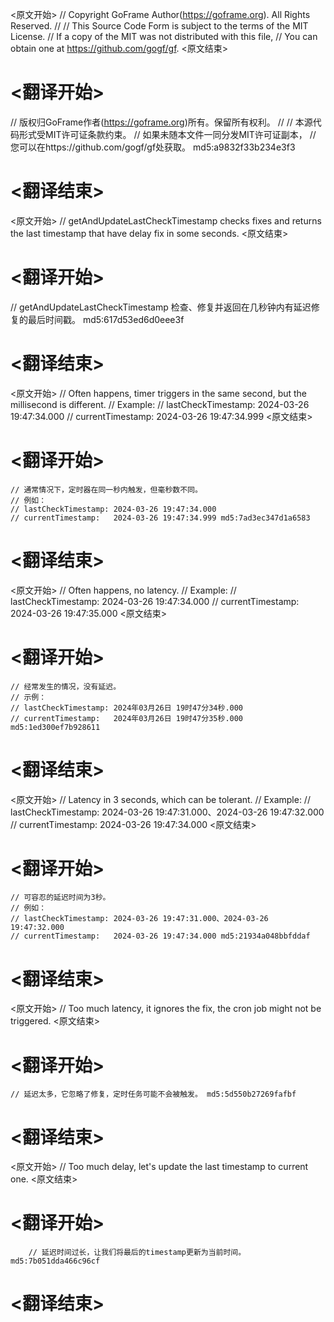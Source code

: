 
<原文开始>
// Copyright GoFrame Author(https://goframe.org). All Rights Reserved.
//
// This Source Code Form is subject to the terms of the MIT License.
// If a copy of the MIT was not distributed with this file,
// You can obtain one at https://github.com/gogf/gf.
<原文结束>

# <翻译开始>
// 版权归GoFrame作者(https://goframe.org)所有。保留所有权利。
//
// 本源代码形式受MIT许可证条款约束。
// 如果未随本文件一同分发MIT许可证副本，
// 您可以在https://github.com/gogf/gf处获取。 md5:a9832f33b234e3f3
# <翻译结束>


<原文开始>
// getAndUpdateLastCheckTimestamp checks fixes and returns the last timestamp that have delay fix in some seconds.
<原文结束>

# <翻译开始>
// getAndUpdateLastCheckTimestamp 检查、修复并返回在几秒钟内有延迟修复的最后时间戳。 md5:617d53ed6d0eee3f
# <翻译结束>


<原文开始>
	// Often happens, timer triggers in the same second, but the millisecond is different.
	// Example:
	// lastCheckTimestamp: 2024-03-26 19:47:34.000
	// currentTimestamp:   2024-03-26 19:47:34.999
<原文结束>

# <翻译开始>
	// 通常情况下，定时器在同一秒内触发，但毫秒数不同。
	// 例如：
	// lastCheckTimestamp: 2024-03-26 19:47:34.000
	// currentTimestamp:   2024-03-26 19:47:34.999 md5:7ad3ec347d1a6583
# <翻译结束>


<原文开始>
	// Often happens, no latency.
	// Example:
	// lastCheckTimestamp: 2024-03-26 19:47:34.000
	// currentTimestamp:   2024-03-26 19:47:35.000
<原文结束>

# <翻译开始>
	// 经常发生的情况，没有延迟。
	// 示例：
	// lastCheckTimestamp: 2024年03月26日 19时47分34秒.000
	// currentTimestamp:   2024年03月26日 19时47分35秒.000 md5:1ed300ef7b928611
# <翻译结束>


<原文开始>
	// Latency in 3 seconds, which can be tolerant.
	// Example:
	// lastCheckTimestamp: 2024-03-26 19:47:31.000、2024-03-26 19:47:32.000
	// currentTimestamp:   2024-03-26 19:47:34.000
<原文结束>

# <翻译开始>
	// 可容忍的延迟时间为3秒。
	// 例如：
	// lastCheckTimestamp: 2024-03-26 19:47:31.000、2024-03-26 19:47:32.000
	// currentTimestamp:   2024-03-26 19:47:34.000 md5:21934a048bbfddaf
# <翻译结束>


<原文开始>
// Too much latency, it ignores the fix, the cron job might not be triggered.
<原文结束>

# <翻译开始>
	// 延迟太多，它忽略了修复，定时任务可能不会被触发。 md5:5d550b27269fafbf
# <翻译结束>


<原文开始>
// Too much delay, let's update the last timestamp to current one.
<原文结束>

# <翻译开始>
		// 延迟时间过长，让我们将最后的timestamp更新为当前时间。 md5:7b051dda466c96cf
# <翻译结束>


